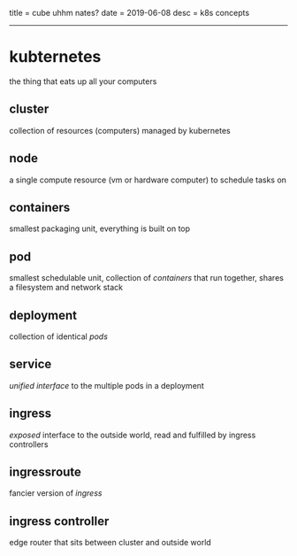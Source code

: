 title = cube uhhm nates?
date = 2019-06-08
desc = k8s concepts

---

# kubternetes

the thing that eats up all your computers

## cluster

collection of resources (computers) managed by kubernetes

## node

a single compute resource (vm or hardware computer)
to schedule tasks on

## containers

smallest packaging unit,
everything is built on top

## pod

smallest schedulable unit,
collection of _containers_ that run together,
shares a filesystem and network stack

## deployment

collection of identical _pods_

## service

_unified interface_ to the multiple pods in a deployment

## ingress

_exposed_ interface to the outside world,
read and fulfilled by ingress controllers

## ingressroute

fancier version of _ingress_

## ingress controller

edge router that sits between cluster and outside world
